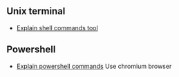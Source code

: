 ## Unix terminal
- [Explain shell commands tool](https://explainshell.com/)


## Powershell
- [Explain powershell commands](https://github.com/Jawz84/explainpowershell) Use chromium browser
